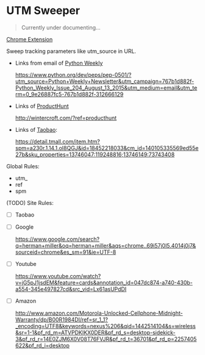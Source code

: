 # UTM Sweeper

> Currently under documenting...

[Chrome Extension](https://chrome.google.com/webstore/detail/utm-sweeper/mjjpjembbheeejhfeafapaicgoeaadeg)

Sweep tracking parameters like utm_source in URL.



- Links from email of [Python Weekly](http://www.pythonweekly.com/)

    https://www.python.org/dev/peps/pep-0501/?utm_source=Python+Weekly+Newsletter&utm_campaign=767b1d882f-Python_Weekly_Issue_204_August_13_2015&utm_medium=email&utm_term=0_9e26887fc5-767b1d882f-312666129

- Links of [ProductHunt](https://www.producthunt.com/)

    http://wintercroft.com/?ref=producthunt

- Links of [Taobao](https://www.taobao.com/):

    https://detail.tmall.com/item.htm?spm=a230r.1.14.1.oI8QGJ&id=18452218033&cm_id=140105335569ed55e27b&sku_properties=13746047:119248816;13746149:73743408


Global Rules:

- utm_
- ref
- spm

(TODO) Site Rules:

- [ ] Taobao

- [ ] Google

    https://www.google.com/search?q=herman+miller&oq=herman+miller&aqs=chrome..69i57j0l5.4014j0j7&sourceid=chrome&es_sm=91&ie=UTF-8

- [ ] Youtube

    https://www.youtube.com/watch?v=jG5pJ1jsdEM&feature=cards&annotation_id=047dc874-a740-430b-a554-345e497827cd&src_vid=Lx61asUPdDI

- [ ] Amazon

    http://www.amazon.com/Motorola-Unlocked-Cellphone-Midnight-Warranty/dp/B00R1984DI/ref=sr_1_1?_encoding=UTF8&keywords=nexus%206&qid=1442514104&s=wireless&sr=1-1&pf_rd_m=ATVPDKIKX0DER&pf_rd_s=desktop-sidekick-3&pf_rd_r=14E0ZJM6X0V08T76FVJR&pf_rd_t=36701&pf_rd_p=2257405622&pf_rd_i=desktop
